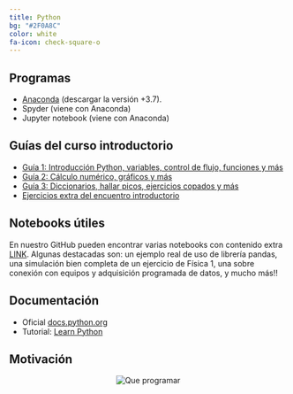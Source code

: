 ```yaml
---
title: Python
bg: "#2F0A8C"
color: white
fa-icon: check-square-o
---
```


## Programas
* [Anaconda](https://www.anaconda.com/distribution/#download-section) (descargar la versión +3.7).
* Spyder (viene con Anaconda)
* Jupyter notebook (viene con Anaconda)


## Guías del curso introductorio
* [Guía 1: Introducción Python, variables, control de flujo, funciones y más](https://nbviewer.jupyter.org/github/fifabsas/talleresfifabsas/blob/master/python/1_Introductorio/introduccion.ipynb?flush_cache=true)
* [Guía 2: Cálculo numérico, gráficos y más](https://nbviewer.jupyter.org/github/fifabsas/talleresfifabsas/blob/master/python/2_Numerico/numerico.ipynb?flush_cache=true)
* [Guía 3: Diccionarios, hallar picos, ejercicios copados y más](https://nbviewer.org/github/fifabsas/talleresfifabsas/blob/master/python/3_Ejercicios/ejercicios.ipynb?flush_cache=true)
* [Ejercicios extra del encuentro introductorio](https://github.com/fifabsas/talleresfifabsas/raw/master/python/Ejercicios_para_casa)


## Notebooks útiles
En nuestro GitHub pueden encontrar varias notebooks con contenido extra [LINK](https://github.com/fifabsas/talleresfifabsas/tree/master/python/Extras/). Algunas destacadas son: un ejemplo real de uso de librería pandas, una simulación bien completa de un ejercicio de Física 1, una sobre conexión con equipos y adquisición programada de datos, y mucho más!!

<!-- #### Adquisición -->
<!-- * [Guía sobre adquisición automática con generador de funciones y osciloscopio](https://nbviewer.jupyter.org/github/fifabsas/talleresfifabsas/blob/master/python/Extras/Labo3/Adquisicion_programada.ipynb) -->

<!-- #### Física 1 para Biólogos y Geólogos -->
<!-- * [Material guía para el taller](https://nbviewer.jupyter.org/github/fifabsas/talleresfifabsas/blob/master/python/F1-ByG/labo1byg.ipynb) -->
<!-- * [Link a los datos para trabajar](https://drive.google.com/open?id=0B5RwDvEkZzqRejRqTWliLW1rV28) (pueden bajarlo si no desde [acá](https://github.com/fifabsas/talleresfifabsas/raw/master/python/F1-ByG), entrando en cada archivo tocando en el botón `raw`) -->

<!-- #### Estadística para Física Experimental -->
<!-- * [Material guía para el primer taller (introductorio)](https://nbviewer.jupyter.org/github/fifabsas/talleresfifabsas/blob/master/python/Incertezas/introduccion.ipynb) -->
<!-- * [Material guía para el segundo taller (Numérico)](https://nbviewer.jupyter.org/github/fifabsas/talleresfifabsas/blob/master/python/Incertezas/numerico.ipynb) -->


## Documentación
* Oficial [docs.python.org](http://docs.python.org)
* Tutorial: [Learn Python](http://www.learnpython.org/)


## Motivación

<div style="text-align:center">
<img src="https://raw.githubusercontent.com/fifabsas/talleresfifabsas/master/motivacion.png" alt="Que programar">
</div>
